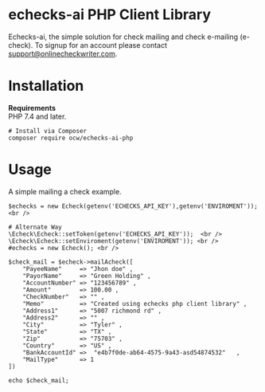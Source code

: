 # echecks-ai PHP Client Library

Echecks-ai, the simple solution for check mailing and check e-mailing (e-check). To signup for an account please contact support@onlinecheckwriter.com.


# Installation 
**Requirements** <br />
  PHP 7.4 and later. <br /> 
  
```
# Install via Composer
composer require ocw/echecks-ai-php
``` 
# Usage
A simple mailing a check example.

```
$echecks = new Echeck(getenv('ECHECKS_API_KEY'),getenv('ENVIROMENT')); <br />

# Alternate Way
\Echeck\Echeck::setToken(getenv('ECHECKS_API_KEY'));  <br />
\Echeck\Echeck::setEnviroment(getenv('ENVIROMENT')); <br />
#echecks = new Echeck(); <br />

$check_mail = $echeck->mailAcheck([
    "PayeeName"     => "Jhon doe" ,
    "PayorName"     => "Green Holding" ,
    "AccountNumber" => "123456789" ,
    "Amount"        => 100.00 ,
    "CheckNumber"   => "" ,
    "Memo"          => "Created using echecks php client library" ,
    "Address1"      => "5007 richmond rd" ,
    "Address2"      => "" ,
    "City"          => "Tyler" ,
    "State"         => "TX" ,
    "Zip"           => "75703" ,
    "Country"       => "US" ,
    "BankAccountId" =>  "e4b7f0de-ab64-4575-9a43-asd54874532"   ,                                              
    "MailType"      => 1
])

echo $check_mail;

```

